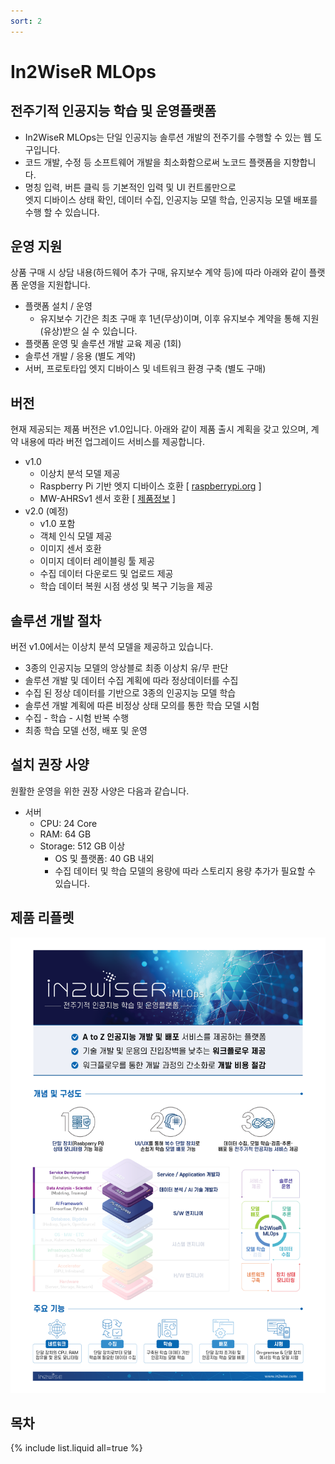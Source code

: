 ```yaml
---
sort: 2
---
```


# In2WiseR MLOps

## 전주기적 인공지능 학습 및 운영플랫폼
  - In2WiseR MLOps는 단일 인공지능 솔루션 개발의 전주기를 수행할 수 있는 웹 도구입니다. 
  - 코드 개발, 수정 등 소프트웨어 개발을 최소화함으로써 노코드 플랫폼을 지향합니다.
  - 명칭 입력, 버튼 클릭 등 기본적인 입력 및 UI 컨트롤만으로 <br>
  엣지 디바이스 상태 확인, 데이터 수집, 인공지능 모델 학습, 인공지능 모델 배포를 수행 할 수 있습니다.

## 운영 지원
상품 구매 시 상담 내용(하드웨어 추가 구매, 유지보수 계약 등)에 따라 아래와 같이 플랫폼 운영을 지원합니다.
  - 플랫폼 설치 / 운영
    - 유지보수 기간은 최초 구매 후 1년(무상)이며, 이후 유지보수 계약을 통해 지원(유상)받으 실 수 있습니다.
  - 플랫폼 운영 및 솔루션 개발 교육 제공 (1회)
  - 솔루션 개발 / 응용 (별도 계약)
  - 서버, 프로토타입 엣지 디바이스 및 네트워크 환경 구축 (별도 구매)

## 버전
현재 제공되는 제품 버전은 v1.0입니다. 아래와 같이 제품 출시 계획을 갖고 있으며, 계약 내용에 따라 버전 업그레이드 서비스를 제공합니다.
  - v1.0
    - 이상치 분석 모델 제공
    - Raspberry Pi 기반 엣지 디바이스 호환 [ <a href="https://www.raspberrypi.org/">raspberrypi.org</a> ]
    - MW-AHRSv1 센서 호환 [ <a href="https://www.devicemart.co.kr/goods/view?no=1310790">제품정보</a> ]
  - v2.0 (예정)
    - v1.0 포함
    - 객체 인식 모델 제공
    - 이미지 센서 호환
    - 이미지 데이터 레이블링 툴 제공
    - 수집 데이터 다운로드 및 업로드 제공
    - 학습 데이터 복원 시점 생성 및 복구 기능을 제공

## 솔루션 개발 절차
버전 v1.0에서는 이상치 분석 모델을 제공하고 있습니다. 
  - 3종의 인공지능 모델의 앙상블로 최종 이상치 유/무 판단
  - 솔루션 개발 및 데이터 수집 계획에 따라 정상데이터를 수집
  - 수집 된 정상 데이터를 기반으로 3종의 인공지능 모델 학습
  - 솔루션 개발 계획에 따른 비정상 상태 모의를 통한 학습 모델 시험
  - 수집 - 학습 - 시험 반복 수행
  - 최종 학습 모델 선정, 배포 및 운영

## 설치 권장 사양
원활한 운영을 위한 권장 사양은 다음과 같습니다.
  - 서버
    - CPU: 24 Core
    - RAM: 64 GB
    - Storage: 512 GB 이상
      - OS 및 플랫폼: 40 GB 내외
      - 수집 데이터 및 학습 모델의 용량에 따라 스토리지 용량 추가가 필요할 수 있습니다.

## 제품 리플렛
  
  ![loginflow](user_guide/images/0.1.leaflet.png)

## 목차

{% include list.liquid all=true %}